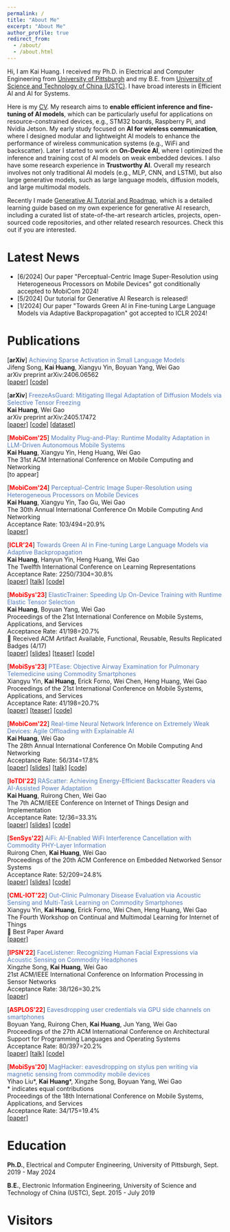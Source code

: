 ```yaml
---
permalink: /
title: "About Me"
excerpt: "About Me"
author_profile: true
redirect_from: 
  - /about/
  - /about.html
---
```



Hi, I am Kai Huang. I received my Ph.D. in Electrical and Computer Engineering from [University of Pittsburgh](https://www.pitt.edu/) and my B.E. from [University of Science and Technology of China (USTC)](https://en.ustc.edu.cn/). I have broad interests in Efficient AI and AI for Systems.

Here is my [CV](http://hellokevin07.github.io/files/CV_KaiHuang.pdf). My research aims to **enable efficient inference and fine-tuning of AI models**, which can be particularly useful for applications on resource-constrained devices, e.g., STM32 boards, Raspberry Pi, and Nvidia Jetson. My early study focused on **AI for wireless communication**, where I designed modular and lightweight AI models to enhance the performance of wireless communication systems (e.g., WiFi and backscatter). Later I started to work on **On-Device AI**, where I optimized the inference and training cost of AI models on weak embedded devices. I also have some research experience in **Trustworthy AI**. Overall my research involves not only traditional AI models (e.g., MLP, CNN, and LSTM), but also large generative models, such as large language models, diffusion models, and large multimodal models. 

Recently I made [Generative AI Tutorial and Roadmap](https://github.com/pittisl/Generative-AI-Tutorial), which is a detailed learning guide based on my own experience for generative AI research, including a curated list of state-of-the-art research articles, projects, open-sourced code repositories, and other related research resources. Check this out if you are interested.


Latest News
====
* [6/2024] Our paper "Perceptual-Centric Image
Super-Resolution using Heterogeneous Processors on Mobile Devices" got conditionally accepted to MobiCom 2024!
* [5/2024] Our tutorial for Generative AI Research is released!
* [1/2024] Our paper "Towards Green AI in Fine-tuning Large Language Models via Adaptive Backpropagation" got accepted to ICLR 2024!


Publications
====

[<b>arXiv</b>]
<span style="color:#527bbd">Achieving Sparse Activation in Small Language Models</span><br> Jifeng Song, <b>Kai Huang</b>, Xiangyu Yin, Boyuan Yang, Wei Gao <br>
arXiv preprint arXiv:2406.06562<br>
[[paper]](https://arxiv.org/pdf/2406.06562)
[[code]](https://github.com/pittisl/Sparse-Activation)

[<b>arXiv</b>]
<span style="color:#527bbd">FreezeAsGuard: Mitigating Illegal Adaptation of Diffusion Models via Selective Tensor Freezing</span> <br>
<b>Kai Huang</b>, Wei Gao <br>
arXiv preprint arXiv:2405.17472<br>
[[paper]](https://arxiv.org/pdf/2405.17472)
[[code]](https://github.com/pittisl/FreezeAsGuard)
[[dataset]](https://huggingface.co/datasets/hosiet/famous-figures-25)

[<b><span style="color:red">MobiCom'25</span></b>]
<span style="color:#527bbd">Modality Plug-and-Play: Runtime Modality Adaptation in LLM-Driven Autonomous Mobile Systems </span> <br>
<b>Kai Huang</b>, Xiangyu Yin, Heng Huang, Wei Gao <br>
The 31st ACM International Conference on Mobile Computing and Networking<br>
[to appear]


[<b><span style="color:red">MobiCom'24</span></b>] <span style="color:#527bbd">Perceptual-Centric Image Super-Resolution using Heterogeneous Processors on Mobile Devices</span> <br>
<b>Kai Huang</b>, Xiangyu Yin, Tao Gu, Wei Gao <br>
The 30th Annual International Conference On
Mobile Computing And Networking <br>
Acceptance Rate: 103/494=20.9%<br>
[[paper]](https://sites.pitt.edu/~weigao/publications/mobicom2024.pdf)

[<b><span style="color:red">ICLR'24</span></b>]
<span style="color:#527bbd">Towards Green AI in Fine-tuning Large Language Models via Adaptive Backpropagation </span> <br>
<b>Kai Huang</b>, Hanyun Yin, Heng Huang, Wei Gao <br>
The Twelfth International Conference on Learning Representations<br>
Acceptance Rate: 2250/7304=30.8%<br>
[[paper]](https://arxiv.org/abs/2309.13192)
[[talk]](https://recorder-v3.slideslive.com/#/share?share=91206&s=8f42f7fb-f0ed-4714-b281-fa9f52f38379)
[[code]](https://github.com/HelloKevin07/GreenTrainer)

[<b><span style="color:red">MobiSys'23</span></b>]
<span style="color:#527bbd">ElasticTrainer: Speeding Up On-Device Training with Runtime Elastic Tensor Selection </span> <br>
<b>Kai Huang</b>, Boyuan Yang, Wei Gao <br>
Proceedings of the 21st International Conference on Mobile Systems, Applications, and Services <br>
Acceptance Rate: 41/198=20.7%<br>
&#127881; Received ACM Artifact Available, Functional, Reusable, Results Replicated Badges (4/17) <br>
[[paper]](http://hellokevin07.github.io/files/mobisys23-ElasticTrainer.pdf)
[[slides]](https://github.com/HelloKevin07/HelloKevin07.github.io/raw/master/files/ElasticTrainer-slides.pptx)
[[teaser]](https://youtu.be/q86LnqEew_U)
[[code]](https://github.com/HelloKevin07/ElasticTrainer)

[<b><span style="color:red">MobiSys'23</span></b>] 
<span style="color:#527bbd">PTEase: Objective Airway Examination for Pulmonary Telemedicine using Commodity Smartphones </span> <br>
Xiangyu Yin, <b>Kai Huang</b>, Erick Forno, Wei Chen, Heng Huang, Wei Gao <br>
Proceedings of the 21st International Conference on Mobile Systems, Applications, and Services <br>
Acceptance Rate: 41/198=20.7%<br>
[[paper]](http://hellokevin07.github.io/files/mobisys23-PTEase.pdf)
[[teaser]](https://youtu.be/Netn1AOdsz8)
[[code]](https://github.com/ericyxy98/PTEase)

[<b><span style="color:red">MobiCom'22</span></b>] <span style="color:#527bbd">Real-time Neural Network Inference on Extremely Weak Devices: Agile Offloading with Explainable AI</span> <br>
<b>Kai Huang</b>, Wei Gao <br>
The 28th Annual International Conference On
Mobile Computing And Networking <br>
Acceptance Rate: 56/314=17.8%<br>
[[paper]](http://hellokevin07.github.io/files/mobicom22-AgileNN.pdf)
[[slides]](https://github.com/HelloKevin07/HelloKevin07.github.io/raw/master/files/AgileNN-slides.pptx)
[[talk]](https://www.youtube.com/watch?v=OwNRcuTRgwE)
[[code]](https://github.com/HelloKevin07/AgileNN)

[<b><span style="color:red">IoTDI'22</span></b>] <span style="color:#527bbd">RAScatter: Achieving Energy-Efficient Backscatter Readers via AI-Assisted Power Adaptation</span> <br>
<b>Kai Huang</b>, Ruirong Chen, Wei Gao <br>
The 7th ACM/IEEE Conference on Internet of Things Design and Implementation <br>
Acceptance Rate: 12/36=33.3%<br>
[[paper]](http://hellokevin07.github.io/files/iotdi22-RAScatter.pdf)
[[slides]](https://github.com/HelloKevin07/HelloKevin07.github.io/raw/master/files/RAScatter-slides.pptx)
[[code]](https://github.com/HelloKevin07/RAScatter)

[<b><span style="color:red">SenSys'22</span></b>] <span style="color:#527bbd">AiFi: AI-Enabled WiFi Interference Cancellation with Commodity PHY-Layer Information</span> <br>
Ruirong Chen, <b>Kai Huang</b>, Wei Gao <br>
Proceedings of the 20th ACM Conference on Embedded Networked Sensor Systems <br>
Acceptance Rate: 52/209=24.8%<br>
[[paper]](http://hellokevin07.github.io/files/sensys22-AiFi.pdf)
[[slides]](https://github.com/HelloKevin07/HelloKevin07.github.io/raw/master/files/AiFi-slides.pptx)
[[code]](https://github.com/mmcruirong/PHY_Reconstruct)

[<b><span style="color:red">CML-IOT'22</span></b>] 
<span style="color:#527bbd">Out-Clinic Pulmonary Disease Evaluation via Acoustic Sensing and Multi-Task Learning on Commodity Smartphones</span> <br>
Xiangyu Yin, <b>Kai Huang</b>, Erick Forno, Wei Chen, Heng Huang, Wei Gao <br>
The Fourth Workshop on Continual and Multimodal Learning for Internet of Things <br>
&#127881; Best Paper Award <br>
[[paper]](https://dl.acm.org/doi/abs/10.1145/3560905.3568437)


[<b><span style="color:red">IPSN'22</span></b>] <span style="color:#527bbd">FaceListener: Recognizing Human Facial Expressions via Acoustic Sensing on Commodity Headphones</span> <br>
Xingzhe Song, <b>Kai Huang</b>, Wei Gao <br>
21st ACM/IEEE International Conference on Information Processing in Sensor Networks <br>
Acceptance Rate: 38/126=30.2%<br>
[[paper]](http://hellokevin07.github.io/files/ipsn22-FaceListener.pdf)

[<b><span style="color:red">ASPLOS'22</span></b>] <span style="color:#527bbd">Eavesdropping user credentials via GPU side channels on smartphones</span> <br>
Boyuan Yang, Ruirong Chen, <b>Kai Huang</b>, Jun Yang, Wei Gao <br>
Proceedings of the 27th ACM International Conference on Architectural Support for Programming Languages and Operating Systems <br>
Acceptance Rate: 80/397=20.2%<br>
[[paper]](http://hellokevin07.github.io/files/asplos22-perfinfer.pdf)
[[talk]](https://www.youtube.com/watch?v=LE9Eyn43zSs)
[[code]](https://github.com/perfinfer/code)

[<b><span style="color:red">MobiSys'20</span></b>] <span style="color:#527bbd">MagHacker: eavesdropping on stylus pen writing via magnetic sensing from commodity mobile devices</span> <br>
Yihao Liu\*, <b>Kai Huang</b>\*, Xingzhe Song, Boyuan Yang, Wei Gao <br>
\* indicates equal contributions <br>
Proceedings of the 18th International Conference on Mobile Systems, Applications, and Services <br>
Acceptance Rate: 34/175=19.4%<br>
[[paper]](http://hellokevin07.github.io/files/mobisys20-MagHacker.pdf)

Education
====
<b>Ph.D.</b>, Electrical and Computer Engineering, University of Pittsburgh, Sept. 2019 - May 2024

<b>B.E.</b>, Electronic Information Engineering, University of Science and Technology of China (USTC), Sept. 2015 - July 2019



Visitors
====
<script type="text/javascript" id="clustrmaps" src="//cdn.clustrmaps.com/map_v2.js?cl=ffffff&w=200&t=n&d=g7u5IUOs5t68iO-I4a8qm8n-jEiqio_uFKOmjHZBpT4&co=2589cf"></script>
